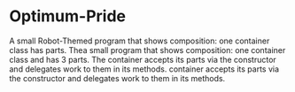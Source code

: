 # Optimum-Pride
A small Robot-Themed program that shows composition: one container class has parts. Thea small program that shows composition: one container class and has 3 parts. The container accepts its parts via the constructor and delegates work to them in its methods. container accepts its parts via the constructor and delegates work to them in its methods.
